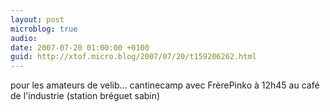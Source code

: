 ```yaml
---
layout: post
microblog: true
audio: 
date: 2007-07-20 01:00:00 +0100
guid: http://xtof.micro.blog/2007/07/20/t159206262.html
---
```

pour les amateurs de velib... cantinecamp avec FrèrePinko à 12h45 au café de l'industrie (station bréguet sabin)
